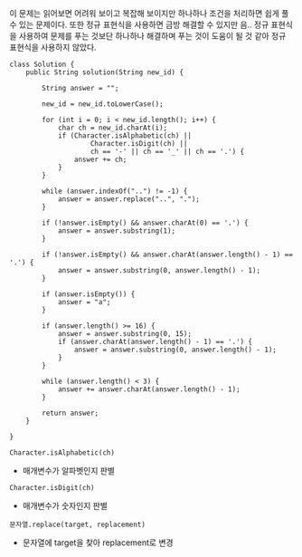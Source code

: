 
이 문제는 읽어보면 어려워 보이고 복잡해 보이지만 하나하나 조건을 처리하면 쉽게 풀 수 있는 문제이다. 또한 정규 표현식을 사용하면 금방 해결할 수 있지만 음.. 정규 표현식을 사용하여 문제를 푸는 것보단 하나하나 해결하며 푸는 것이 도움이 될 것 같아 정규 표현식을 사용하지 않았다.

```
class Solution {
    public String solution(String new_id) {

        String answer = "";

        new_id = new_id.toLowerCase();

        for (int i = 0; i < new_id.length(); i++) {
            char ch = new_id.charAt(i);
            if (Character.isAlphabetic(ch) ||
                    Character.isDigit(ch) ||
                    ch == '-' || ch == '_' || ch == '.') {
                answer += ch;
            }
        }

        while (answer.indexOf("..") != -1) {
            answer = answer.replace("..", ".");
        }

        if (!answer.isEmpty() && answer.charAt(0) == '.') {
            answer = answer.substring(1);
        }

        if (!answer.isEmpty() && answer.charAt(answer.length() - 1) == '.') {
            answer = answer.substring(0, answer.length() - 1);
        }

        if (answer.isEmpty()) {
            answer = "a";
        }

        if (answer.length() >= 16) {
            answer = answer.substring(0, 15);
            if (answer.charAt(answer.length() - 1) == '.') {
                answer = answer.substring(0, answer.length() - 1);
            }
        }

        while (answer.length() < 3) {
            answer += answer.charAt(answer.length() - 1);
        }

        return answer;
    }

}
```


`Character.isAlphabetic(ch)`
- 매개변수가 알파벳인지 판별

`Character.isDigit(ch)`
- 매개변수가 숫자인지 판별

`문자열.replace(target, replacement)`
- 문자열에 target을 찾아 replacement로 변경

